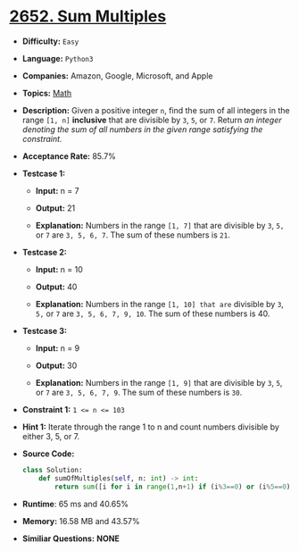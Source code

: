 # [2652. Sum Multiples](https://leetcode.com/problems/sum-multiples/)

- **Difficulty:** `Easy`

- **Language:** `Python3`  

- **Companies:** Amazon, Google, Microsoft, and Apple 

- **Topics:** [Math](https://leetcode.com/tag/math/)

- **Description:** Given a positive integer `n`, find the sum of all integers in the range `[1, n]` **inclusive** that are divisible by `3`, `5`, or `7`. Return *an integer denoting the sum of all numbers in the given range satisfying the constraint.*

- **Acceptance Rate:** 85.7%

- **Testcase 1:** 
  
  - **Input:** n = 7
  
  - **Output:** 21
  
  - **Explanation:** Numbers in the range `[1, 7]` that are divisible by `3`, `5,` or `7` are `3, 5, 6, 7`. The sum of these numbers is `21`.

- **Testcase 2:**
  
  - **Input:** n = 10
  
  - **Output:** 40
  
  - **Explanation:** Numbers in the range `[1, 10] that are` divisible by `3`, `5,` or `7` are `3, 5, 6, 7, 9, 10`. The sum of these numbers is 40.

- **Testcase 3:**
  
  - **Input:** n = 9
  
  - **Output:** 30
  
  - **Explanation:** Numbers in the range `[1, 9]` that are divisible by `3`, `5`, or `7` are `3, 5, 6, 7, 9`. The sum of these numbers is `30`.

- **Constraint 1:** `1 <= n <= 103`

- **Hint 1:** Iterate through the range 1 to n and count numbers divisible by either 3, 5, or 7.

- **Source Code:**
  
  ```python
  class Solution:
      def sumOfMultiples(self, n: int) -> int:
          return sum([i for i in range(1,n+1) if (i%3==0) or (i%5==0) or(i%7==0)])
  ```

- **Runtime**: 65 ms and 40.65%

- **Memory:** 16.58 MB and 43.57%

- **Similiar Questions:** **NONE**
